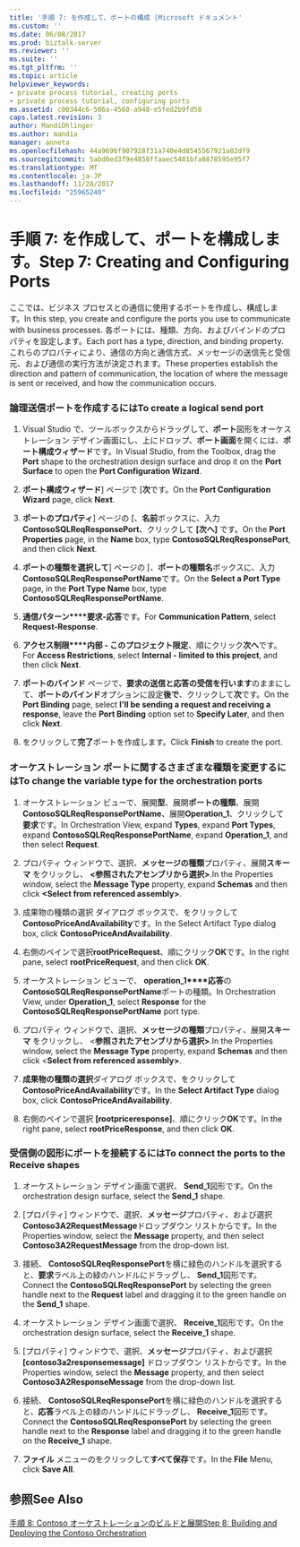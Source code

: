 ```yaml
---
title: '手順 7: を作成して、ポートの構成 |Microsoft ドキュメント'
ms.custom: ''
ms.date: 06/08/2017
ms.prod: biztalk-server
ms.reviewer: ''
ms.suite: ''
ms.tgt_pltfrm: ''
ms.topic: article
helpviewer_keywords:
- private process tutorial, creating ports
- private process tutorial, configuring ports
ms.assetid: c00344c6-506a-4560-a948-e5fed2b9fd58
caps.latest.revision: 3
author: MandiOhlinger
ms.author: mandia
manager: anneta
ms.openlocfilehash: 44a9696f907928f31a740e4d8545567921a82df9
ms.sourcegitcommit: 5abd0ed3f9e4858ffaaec5481bfa8878595e95f7
ms.translationtype: MT
ms.contentlocale: ja-JP
ms.lasthandoff: 11/28/2017
ms.locfileid: "25965240"
---
```

# <a name="step-7-creating-and-configuring-ports"></a><span data-ttu-id="01f51-102">手順 7: を作成して、ポートを構成します。</span><span class="sxs-lookup"><span data-stu-id="01f51-102">Step 7: Creating and Configuring Ports</span></span>
<span data-ttu-id="01f51-103">ここでは、ビジネス プロセスとの通信に使用するポートを作成し、構成します。</span><span class="sxs-lookup"><span data-stu-id="01f51-103">In this step, you create and configure the ports you use to communicate with business processes.</span></span> <span data-ttu-id="01f51-104">各ポートには、種類、方向、およびバインドのプロパティを設定します。</span><span class="sxs-lookup"><span data-stu-id="01f51-104">Each port has a type, direction, and binding property.</span></span> <span data-ttu-id="01f51-105">これらのプロパティにより、通信の方向と通信方式、メッセージの送信先と受信元、および通信の実行方法が決定されます。</span><span class="sxs-lookup"><span data-stu-id="01f51-105">These properties establish the direction and pattern of communication, the location of where the message is sent or received, and how the communication occurs.</span></span>  
  
### <a name="to-create-a-logical-send-port"></a><span data-ttu-id="01f51-106">論理送信ポートを作成するには</span><span class="sxs-lookup"><span data-stu-id="01f51-106">To create a logical send port</span></span>  
  
1.  <span data-ttu-id="01f51-107">Visual Studio で、ツールボックスからドラッグして、**ポート**図形をオーケストレーション デザイン画面にし、上にドロップ、**ポート画面**を開くには、**ポート構成ウィザード**です。</span><span class="sxs-lookup"><span data-stu-id="01f51-107">In Visual Studio, from the Toolbox, drag the **Port** shape to the orchestration design surface and drop it on the **Port Surface** to open the **Port Configuration Wizard**.</span></span>  
  
2.  <span data-ttu-id="01f51-108">**ポート構成ウィザード**] ページで [**次**です。</span><span class="sxs-lookup"><span data-stu-id="01f51-108">On the **Port Configuration Wizard** page, click **Next**.</span></span>  
  
3.  <span data-ttu-id="01f51-109">**ポートのプロパティ**] ページの [、**名前**ボックスに、入力**ContosoSQLReqResponsePort**、クリックして **[次へ]** です。</span><span class="sxs-lookup"><span data-stu-id="01f51-109">On the **Port Properties** page, in the **Name** box, type **ContosoSQLReqResponsePort**, and then click **Next**.</span></span>  
  
4.  <span data-ttu-id="01f51-110">**ポートの種類を選択して**] ページの [、**ポートの種類名**ボックスに、入力**ContosoSQLReqResponsePortName**です。</span><span class="sxs-lookup"><span data-stu-id="01f51-110">On the **Select a Port Type** page, in the **Port Type Name** box, type **ContosoSQLReqResponsePortName**.</span></span>  
  
5.  <span data-ttu-id="01f51-111">**通信パターン****要求-応答**です。</span><span class="sxs-lookup"><span data-stu-id="01f51-111">For **Communication Pattern**, select **Request-Response**.</span></span>  
  
6.  <span data-ttu-id="01f51-112">**アクセス制限****内部 - このプロジェクト限定**、順にクリック**次へ**です。</span><span class="sxs-lookup"><span data-stu-id="01f51-112">For **Access Restrictions**, select **Internal - limited to this project**, and then click **Next**.</span></span>  
  
7.  <span data-ttu-id="01f51-113">**ポートのバインド** ページで、**要求の送信と応答の受信を行います**のままにして、**ポートのバインド**オプションに設定**後で**、クリックして**次**です。</span><span class="sxs-lookup"><span data-stu-id="01f51-113">On the **Port Binding** page, select **I'll be sending a request and receiving a response**, leave the **Port Binding** option set to **Specify Later**, and then click **Next**.</span></span>  
  
8.  <span data-ttu-id="01f51-114">をクリックして**完了**ポートを作成します。</span><span class="sxs-lookup"><span data-stu-id="01f51-114">Click **Finish** to create the port.</span></span>  
  
### <a name="to-change-the-variable-type-for-the-orchestration-ports"></a><span data-ttu-id="01f51-115">オーケストレーション ポートに関するさまざまな種類を変更するには</span><span class="sxs-lookup"><span data-stu-id="01f51-115">To change the variable type for the orchestration ports</span></span>  
  
1.  <span data-ttu-id="01f51-116">オーケストレーション ビューで、展開**型**、展開**ポートの種類**、展開**ContosoSQLReqResponsePortName**、展開**Operation_1**、クリックして**要求**です。</span><span class="sxs-lookup"><span data-stu-id="01f51-116">In Orchestration View, expand **Types**, expand **Port Types**, expand **ContosoSQLReqResponsePortName**, expand **Operation_1**, and then select **Request**.</span></span>  
  
2.  <span data-ttu-id="01f51-117">プロパティ ウィンドウで、選択、**メッセージの種類**プロパティ、展開**スキーマ** をクリックし、 **\<参照されたアセンブリから選択\>**.</span><span class="sxs-lookup"><span data-stu-id="01f51-117">In the Properties window, select the **Message Type** property, expand **Schemas** and then click **\<Select from referenced assembly\>**.</span></span>  
  
3.  <span data-ttu-id="01f51-118">成果物の種類の選択 ダイアログ ボックスで、をクリックして**ContosoPriceAndAvailability**です。</span><span class="sxs-lookup"><span data-stu-id="01f51-118">In the Select Artifact Type dialog box, click **ContosoPriceAndAvailability**.</span></span>  
  
4.  <span data-ttu-id="01f51-119">右側のペインで選択**rootPriceRequest**、順にクリック**OK**です。</span><span class="sxs-lookup"><span data-stu-id="01f51-119">In the right pane, select **rootPriceRequest**, and then click **OK**.</span></span>  
  
5.  <span data-ttu-id="01f51-120">オーケストレーション ビューで、 **operation_1****応答**の**ContosoSQLReqResponsePortName**ポートの種類。</span><span class="sxs-lookup"><span data-stu-id="01f51-120">In Orchestration View, under **Operation_1**, select **Response** for the **ContosoSQLReqResponsePortName** port type.</span></span>  
  
6.  <span data-ttu-id="01f51-121">プロパティ ウィンドウで、選択、**メッセージの種類**プロパティ、展開**スキーマ** をクリックし、 \<**参照されたアセンブリから選択\>**.</span><span class="sxs-lookup"><span data-stu-id="01f51-121">In the Properties window, select the **Message Type** property, expand **Schemas** and then click \<**Select from referenced assembly\>**.</span></span>  
  
7.  <span data-ttu-id="01f51-122">**成果物の種類の選択**ダイアログ ボックスで、をクリックして**ContosoPriceAndAvailability**です。</span><span class="sxs-lookup"><span data-stu-id="01f51-122">In the **Select Artifact Type** dialog box, click **ContosoPriceAndAvailability**.</span></span>  
  
8.  <span data-ttu-id="01f51-123">右側のペインで選択 **[rootpriceresponse]**、順にクリック**OK**です。</span><span class="sxs-lookup"><span data-stu-id="01f51-123">In the right pane, select **rootPriceResponse**, and then click **OK**.</span></span>  
  
### <a name="to-connect-the-ports-to-the-receive-shapes"></a><span data-ttu-id="01f51-124">受信側の図形にポートを接続するには</span><span class="sxs-lookup"><span data-stu-id="01f51-124">To connect the ports to the Receive shapes</span></span>  
  
1.  <span data-ttu-id="01f51-125">オーケストレーション デザイン画面で選択、 **Send_1**図形です。</span><span class="sxs-lookup"><span data-stu-id="01f51-125">On the orchestration design surface, select the **Send_1** shape.</span></span>  
  
2.  <span data-ttu-id="01f51-126">[プロパティ] ウィンドウで、選択、**メッセージ**プロパティ、および選択**Contoso3A2RequestMessage**ドロップダウン リストからです。</span><span class="sxs-lookup"><span data-stu-id="01f51-126">In the Properties window, select the **Message** property, and then select **Contoso3A2RequestMessage** from the drop-down list.</span></span>  
  
3.  <span data-ttu-id="01f51-127">接続、 **ContosoSQLReqResponsePort**を横に緑色のハンドルを選択すると、**要求**ラベル上の緑のハンドルにドラッグし、 **Send_1**図形です。</span><span class="sxs-lookup"><span data-stu-id="01f51-127">Connect the **ContosoSQLReqResponsePort** by selecting the green handle next to the **Request** label and dragging it to the green handle on the **Send_1** shape.</span></span>  
  
4.  <span data-ttu-id="01f51-128">オーケストレーション デザイン画面で選択、 **Receive_1**図形です。</span><span class="sxs-lookup"><span data-stu-id="01f51-128">On the orchestration design surface, select the **Receive_1** shape.</span></span>  
  
5.  <span data-ttu-id="01f51-129">[プロパティ] ウィンドウで、選択、**メッセージ**プロパティ、および選択 **[contoso3a2responsemessage]** ドロップダウン リストからです。</span><span class="sxs-lookup"><span data-stu-id="01f51-129">In the Properties window, select the **Message** property, and then select **Contoso3A2ResponseMessage** from the drop-down list.</span></span>  
  
6.  <span data-ttu-id="01f51-130">接続、 **ContosoSQLReqResponsePort**を横に緑色のハンドルを選択すると、**応答**ラベル上の緑のハンドルにドラッグし、 **Receive_1**図形です。</span><span class="sxs-lookup"><span data-stu-id="01f51-130">Connect the **ContosoSQLReqResponsePort** by selecting the green handle next to the **Response** label and dragging it to the green handle on the **Receive_1** shape.</span></span>  
  
7.  <span data-ttu-id="01f51-131">**ファイル** メニューのをクリックして**すべて保存**です。</span><span class="sxs-lookup"><span data-stu-id="01f51-131">In the **File** Menu, click **Save All**.</span></span>  
  
## <a name="see-also"></a><span data-ttu-id="01f51-132">参照</span><span class="sxs-lookup"><span data-stu-id="01f51-132">See Also</span></span>  
 [<span data-ttu-id="01f51-133">手順 8: Contoso オーケストレーションのビルドと展開</span><span class="sxs-lookup"><span data-stu-id="01f51-133">Step 8: Building and Deploying the Contoso Orchestration</span></span>](../../adapters-and-accelerators/accelerator-rosettanet/step-8-building-and-deploying-the-contoso-orchestration.md)